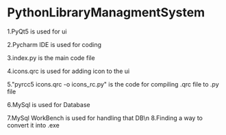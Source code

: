 # PythonLibraryManagmentSystem
1.PyQt5 is used for ui

2.Pycharm IDE is used for coding

3.index.py is the main code file

4.icons.qrc is used for adding icon to the ui

5."pyrcc5 icons.qrc -o icons_rc.py" is the code for compiling .qrc file to .py file

6.MySql is used for Database

7.MySql WorkBench is used for handling that DB\n
8.Finding a way to convert it into .exe
